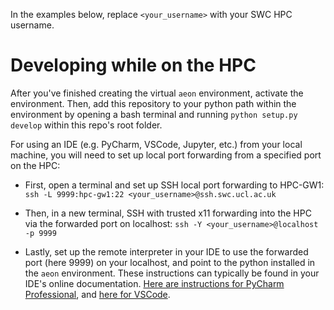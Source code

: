 In the examples below, replace `<your_username>` with your SWC HPC username.

# Developing while on the HPC

After you've finished creating the virtual `aeon` environment, activate the environment. Then, add this repository to your python path within the environment by opening a bash terminal and running `python setup.py develop` within this repo's root folder.

For using an IDE (e.g. PyCharm, VSCode, Jupyter, etc.) from your local machine, you will need to set up local port forwarding from a specified port on the HPC: 

* First, open a terminal and set up SSH local port forwarding to HPC-GW1:  `ssh -L 9999:hpc-gw1:22 <your_username>@ssh.swc.ucl.ac.uk`

* Then, in a new terminal, SSH with trusted x11 forwarding into the HPC via the forwarded port on localhost: `ssh -Y <your_username>@localhost -p 9999`

* Lastly, set up the remote interpreter in your IDE to use the forwarded port (here 9999) on your localhost, and point to the python installed in the `aeon` environment. These instructions can typically be found in your IDE's online documentation. [Here are instructions for PyCharm Professional](https://www.jetbrains.com/help/pycharm/configuring-remote-interpreters-via-ssh.html), and [here for VSCode](https://code.visualstudio.com/docs/remote/ssh).
